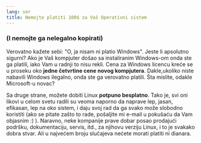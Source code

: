 ```yaml
---
lang: ser
title: Nemojte platiti 100$ za Vaš Operativni sistem
---
```


<h3>(I nemojte ga nelegalno kopirati)</h3>

Verovatno kažete sebi: "O, ja nisam ni platio Windows". Jeste li apsolutno sigurni? 
Ako je Vaš kompjuter došao sa instaliranim Windows-om onda ste ga platili, iako Vam u radnji to nisu rekli.
Cena za Windows licencu kreće se u proseku oko <b>jedne četvrtine
cene novog kompjutera</b>. Dakle,ukoliko niste nabavili Windows ilegalno, onda ste ga verovatno 
platili. Šta mislite, odakle Microsoft-u novac?

Sa druge strane, možete dobiti Linux <b>potpuno besplatno</b>. Tako je, svi oni
likovi u celom svetu radili su veoma naporno da naprave lep, jasan, efikasan, lep na oko 
sistem, i daju svoj rad da ga svako može slobodno koristiti (ako se pitate zašto to rade,
pošaljite mi e-mail u pokušaću da Vam objasnim :) ). Naravno, 
neke kompanije prave dobar posao prodajući podršku, dokumentaciju, servis, itd., za njihovu
verziju Linux, i to je svakako dobra stvar. Ali u najvećem broju slučajeva 
nećete morati platiti ni dianara.




